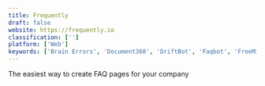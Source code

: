 ```yaml
---
title: Frequently
draft: false 
website: https://frequently.io
classification: ['']
platform: ['Web']
keywords: ['Brain Errors', 'Document360', 'DriftBot', 'Faqbot', 'FreeMind', 'Freshdesk', 'HelpDocs', 'HelpJuice', 'HelpSite', 'Helprace', 'Intercom', 'Learn Anything', 'LifeDigger', 'QnA Maker', 'SkipFlag', 'Support Hero', 'TheBrain', 'Upwork', 'Userdeck', 'WooGuru']
---
```

The easiest way to create FAQ pages for your company